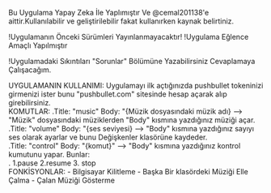  Bu Uygulama Yapay Zeka İle Yaplımıştır Ve @cemal201138'e aittir.Kullanılabilir ve geliştirilebilir fakat kullanırken kaynak belirtiniz.     
 
  !Uygulamanın Önceki Sürümleri Yayınlanmayacaktır!       !Uygulama Eğlence Amaçlı Yapılmıştır                                                                                                                                                                                                                                                                                                                                                                                                                                                                                            
  
  !Uygulamadaki Sıkıntıları "Sorunlar" Bölümüne Yazabilirsiniz Cevaplamaya Çalışacağım.



  UYGULAMANIN KULLANIMI:
    Uygulamayı ilk açtığınızda pushbullet tokeninizi girmenizi ister bunu                  "pushbullet.com" sitesinde hesap açarak alıp girebilirsiniz.                                                                                                                         
      KOMUTLAR:
        .Title: "music" Body: "{Müzik dosyasındaki müzik adı} --> "Müzik" dosyasındaki müziklerden "Body" kısmına yazdığınız müziği açar.                                   
        .Title: "volume" Body: "{ses seviyesi} --> "Body" kısmına yazdığınız sayıyı ses olarak ayarlar ve bunu Değişkenler klasörüne kaydeder.                                                                                                                                                                                                          
        .Title: "control" Body: "{komut}" --> "Body" kısmına yazdığınız kontrol kumutunu yapar. Bunlar:                                                                                                                                                  
                    . 1.pause 2.resume 3. stop                                                                                                                           
         FONKİSYONLAR:
          - Bilgisayar Kilitleme
          - Başka Bir klasördeki Müziği Elle Çalma
          - Çalan Müziği Gösterme
         
